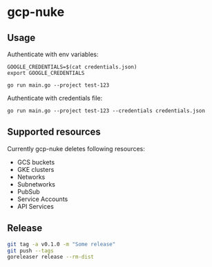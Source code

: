 # gcp-nuke



## Usage
Authenticate with env variables:
```
GOOGLE_CREDENTIALS=$(cat credentials.json)
export GOOGLE_CREDENTIALS

go run main.go --project test-123
```

Authenticate with credentials file:
```
go run main.go --project test-123 --credentials credentials.json
```

## Supported resources
Currently gcp-nuke deletes following resources:
- GCS buckets
- GKE clusters
- Networks
- Subnetworks
- PubSub
- Service Accounts
- API Services

## Release
```sh
git tag -a v0.1.0 -m "Some release"
git push --tags
goreleaser release --rm-dist
```